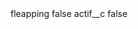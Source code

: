 <?xml version="1.0" encoding="UTF-8"?>
<CustomMetadata xmlns="http://soap.sforce.com/2006/04/metadata" xmlns:xsi="http://www.w3.org/2001/XMLSchema-instance" xmlns:xsd="http://www.w3.org/2001/XMLSchema">
    <label>fleapping</label>
    <protected>false</protected>
    <values>
        <field>actif__c</field>
        <value xsi:type="xsd:boolean">false</value>
    </values>
</CustomMetadata>
